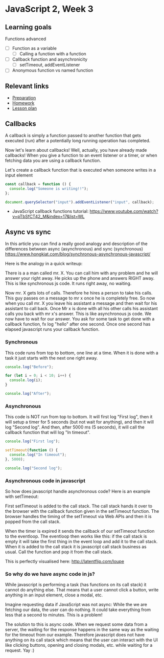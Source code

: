 # JavaScript 2, Week 3

## Learning goals

Functions advanced

- [ ] Function as a variable
  - [ ] Calling a function with a function
- [ ] Callback function and asynchronicity
  - [ ] setTimeout, addEventListener
- [ ] Anonymous function vs named function

## Relevant links

- [Preparation](preparation.md)
- [Homework](/homework-projects/readme.md)
- [Lesson plan](lesson-plan.md)

## Callbacks

A callback is simply a function passed to another function that gets executed (run) after a potentially long running operation has completed.

Now let's learn about callbacks!
Well, actually, you have already made callbacks!
When you give a function to an event listener or a timer, or when fetching data you are using a callback function.

Let's create a callback function that is executed when someone writes in a input element

```javascript
const callback = function () {
  console.log("Someone is writing!!");
};

document.querySelector("input").addEventListener("input", callback);
```

- JavaScript callback functions tutorial: <https://www.youtube.com/watch?v=pTbSfCT42_M&index=17&list=WL>

## Async vs sync

In this article you can find a really good analogy and description of the differences between async (asynchronous) and sync (synchronous) <https://www.hongkiat.com/blog/synchronous-asynchronous-javascript/>

Here is the analogy in a quick writeup:

There is a a man called mr. X. You can call him with any problem and he will answer your right away. He picks up the phone and answers RIGHT away. This is like synchronous js code. It runs right away, no waiting.

Now mr. X gets lots of calls. Therefore he hires a person to take his calls. This guy passes on a message to mr x once he is completely free. So now when you call mr. X you leave his assistant a message and then wait for his assistant to call back. Once Mr x is done with all his other calls his assistant calls you back with mr x's answer. This is like asynchronous js code. We now have to wait for our answer. You ask for some task to get done with a callback function, fx log "hello" after one second. Once one second has elapsed javascript runs your callback function.

### Synchronous

This code runs from top to bottom, one line at a time. When it is done with a task it just starts with the next one right away.

```js
console.log("Before");

for (let i = 0; i < 10; i++) {
  console.log(i);
}

console.log("After");
```

### Asynchronous

This code is NOT run from top to bottom. It will first log "First log", then it will setup a timer for 5 seconds (but not wait for anything), and then it will log "Second log". And then, after 5000 ms (5 seconds), it will call the callback function that will log "In timeout".

```js
console.log("First log");

setTimeout(function () {
  console.log("In timeout");
}, 5000);

console.log("Second log");
```

### Asynchronous code in javascript

So how does javascript handle asynchronous code? Here is an example with setTimeout:

First setTimeout is added to the call stack. The call stack hands it over to the browser with the callback function given in the setTimeout function. The browser handles the timing of the setTimeout via Web APIs and then it is popped from the call stack.

When the timer is expired it sends the callback of our setTimeout function to the eventloop. The eventloop then works like this: if the call stack is empty it will take the first thing in the event loop and add it to the call stack. When it is added to the call stack it is javascript call stack business as usual. Call the function and pop it from the call stack.

This is perfectly visualised here: <http://latentflip.com/loupe>

### So why do we have async code in js?

While javascript is performing a task (has functions on its call stack) it cannot do anything else. That means that a user cannot click a button, write anything in an input element, close a modal, etc.

Imagine requesting data if JavaScript was not async: While the we are fetching our data, the user can do nothing. It could take everything from less that a second to minutes. This is a problem!

The solution to this is async code. When we request some data from a server, the waiting for the response happens in the same way as the waiting for the timeout from our example. Therefore javascript does not have anything on its call stack which means that the user can interact with the UI like clicking buttons, opening and closing modals, etc. while waiting for a request. Yay :)

